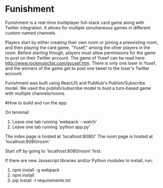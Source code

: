 # Funishment

Funishment is a real-time multiplayer full-stack card game along with Twitter integration. 
It allows for multiple simultaneous games in different custom-named channels. 

Players start by either creating their own room or joining a preexisting room, and then playing the card game, "Yusef," among the other players in the room. Before starting though, players must allow permissions for the game to post on their Twitter account. The game of Yusef can be read here: http://www.rockmusiclist.com/gyusef.htm. There is only one loser in Yusef, and the winners of the game get to post one tweet to the loser's Twitter account.

Funishment was built using ReactJS and PubNub's Publish/Subscribe model. We used the publish/subscribe model to buid a turn-based game with multiple channels/rooms. 


#How to build and run the app:

On terminal:

1. Leave one tab running 'webpack --watch'
2. Leave one tab running 'python app.py'

The index page is hosted at 'localhost:8080/'
The room page is hosted at 'localhost:8080/room'

Start off by going to 'localhost:8080/room' first.

If there are new Javascript libraries and/or Python modules to install, run:

1. npm install -g webpack
2. npm install
3. pip install -r requirements.txt
